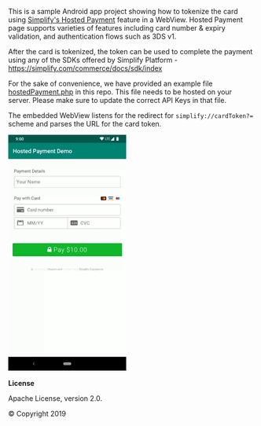 
This is a sample Android app project showing how to tokenize the card using [Simplify's Hosted Payment](https://simplify.com/commerce/docs/tools/hosted-payments) feature in a WebView.
Hosted Payment page supports varieties of features including card number & expiry validation, and authentication flows such as 3DS v1.

After the card is tokenized, the token can be used to complete the payment using any of the SDKs offered by Simplify Platform - https://simplify.com/commerce/docs/sdk/index

For the sake of convenience, we have provided an example file [hostedPayment.php](./hostedPayment.php) in this repo. This file needs to be hosted on your server. Please make sure to update the correct API Keys in that file.

The embedded WebView listens for the redirect for `simplify://cardToken?=` scheme and parses the URL for the card token.


![](/assets/hosted-payment-demo.gif)

**License**

Apache License, version 2.0.

© Copyright 2019
